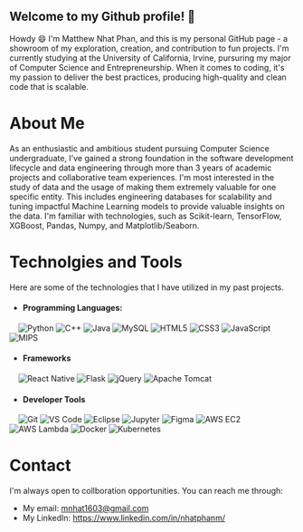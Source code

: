 ## Welcome to my Github profile! 🚀

Howdy 😄 I'm Matthew Nhat Phan, and this is my personal GitHub page - a showroom of my exploration, creation, and contribution to fun projects. I'm currently studying at the University of California, Irvine, pursuring my major of Computer Science and Entrepreneurship. When it comes to coding, it's my passion to deliver the best practices, producing high-quality and clean code that is scalable.

# About Me

As an enthusiastic and ambitious student pursuing Computer Science undergraduate, I’ve gained a strong foundation in the software development lifecycle and data engineering through more than 3 years of academic projects and collaborative team experiences. I'm most interested in the study of data and the usage of making them extremely valuable for one specific entity. This includes engineering databases for scalability and tuning impactful Machine Learning models to provide valuable insights on the data. I'm familiar with technologies, such as Scikit-learn, TensorFlow, XGBoost, Pandas, Numpy, and Matplotlib/Seaborn. 

# Technolgies and Tools

Here are some of the technologies that I have utilized in my past projects. 
- #### Programming Languages:
&nbsp;&nbsp;&nbsp;&nbsp;![Python](https://img.shields.io/badge/Python-3776AB?style=for-the-badge&logo=python&logoColor=white)
![C++](https://img.shields.io/badge/C%2B%2B-00599C?style=for-the-badge&logo=c%2B%2B&logoColor=white)
![Java](https://img.shields.io/badge/Java-007396?style=for-the-badge&logo=java&logoColor=white)
![MySQL](https://img.shields.io/badge/MySQL-4479A1?style=for-the-badge&logo=mysql&logoColor=white)
![HTML5](https://img.shields.io/badge/HTML5-E34F26?style=for-the-badge&logo=html5&logoColor=white)
![CSS3](https://img.shields.io/badge/CSS3-1572B6?style=for-the-badge&logo=css3&logoColor=white)
![JavaScript](https://img.shields.io/badge/JavaScript-F7DF1E?style=for-the-badge&logo=javascript&logoColor=black)
![MIPS](https://img.shields.io/badge/MIPS-1C58D1?style=for-the-badge&logo=computer&logoColor=white)

- #### Frameworks
&nbsp;&nbsp;&nbsp;&nbsp;![React Native](https://img.shields.io/badge/React_Native-61DAFB?style=for-the-badge&logo=react&logoColor=black)
![Flask](https://img.shields.io/badge/Flask-000000?style=for-the-badge&logo=flask&logoColor=white)
![jQuery](https://img.shields.io/badge/jQuery-0769AD?style=for-the-badge&logo=jquery&logoColor=white)
![Apache Tomcat](https://img.shields.io/badge/Apache_Tomcat-F8DC75?style=for-the-badge&logo=apache-tomcat&logoColor=black)

- #### Developer Tools
&nbsp;&nbsp;&nbsp;&nbsp;![Git](https://img.shields.io/badge/Git-F05032?style=for-the-badge&logo=git&logoColor=white)
![VS Code](https://img.shields.io/badge/VS_Code-007ACC?style=for-the-badge&logo=visual-studio-code&logoColor=white)
![Eclipse](https://img.shields.io/badge/Eclipse-2C2255?style=for-the-badge&logo=eclipse&logoColor=white)
![Jupyter](https://img.shields.io/badge/Jupyter-F37626?style=for-the-badge&logo=jupyter&logoColor=white)
![Figma](https://img.shields.io/badge/Figma-F24E1E?style=for-the-badge&logo=figma&logoColor=white)
![AWS EC2](https://img.shields.io/badge/AWS_EC2-232F3E?style=for-the-badge&logo=amazon-aws&logoColor=white)
![AWS Lambda](https://img.shields.io/badge/AWS_Lambda-FF9900?style=for-the-badge&logo=amazon-aws&logoColor=white)
![Docker](https://img.shields.io/badge/Docker-2496ED?style=for-the-badge&logo=docker&logoColor=white)
![Kubernetes](https://img.shields.io/badge/Kubernetes-326CE5?style=for-the-badge&logo=kubernetes&logoColor=white)

# Contact

I'm always open to collboration opportunities. You can reach me through:
- My email: mnhat1603@gmail.com
- My LinkedIn: https://www.linkedin.com/in/nhatphanm/

